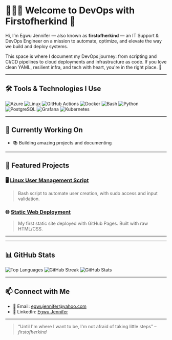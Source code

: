 # 👩🏽‍💻 Welcome to DevOps with Firstofherkind 🚀

Hi, I’m Egwu Jennifer — also known as **firstofherkind** — an IT Support & DevOps Engineer on a mission to automate, optimize, and elevate the way we build and deploy systems.

This space is where I document my DevOps journey: from scripting and CI/CD pipelines to cloud deployments and infrastructure as code. If you love clean YAML, resilient infra, and tech with heart, you're in the right place. 💙



---

## 🛠 Tools & Technologies I Use

![Azure](https://img.shields.io/badge/Azure-0078D4?logo=microsoftazure&logoColor=white)
![Linux](https://img.shields.io/badge/Linux-FCC624?logo=linux&logoColor=black)
![GitHub Actions](https://img.shields.io/badge/GitHub_Actions-2088FF?logo=githubactions&logoColor=white)
![Docker](https://img.shields.io/badge/Docker-2496ED?logo=docker&logoColor=white)
![Bash](https://img.shields.io/badge/Bash-4EAA25?logo=gnubash&logoColor=white)
![Python](https://img.shields.io/badge/Python-3776AB?logo=python&logoColor=white)
![PostgreSQL](https://img.shields.io/badge/PostgreSQL-4169E1?logo=postgresql&logoColor=white)
![Grafana](https://img.shields.io/badge/Grafana-F46800?logo=grafana&logoColor=white)
![Kubernetes](https://img.shields.io/badge/Kubernetes-F46800?logo=Kubernetes&logoColor=white)

---

## 🚧 Currently Working On

- 📚 Building amazing projects and documenting
---

## 🔗 Featured Projects

### 🖥️ [Linux User Management Script](https://github.com/devopswithfirstofherkind/linux-user-creation)
> Bash script to automate user creation, with sudo access and input validation.

### 🌐 [Static Web Deployment](https://github.com/devopswithfirstofherkind/static-website-hng-task)
> My first static site deployed with GitHub Pages. Built with raw HTML/CSS.


---


---

## 📊 GitHub Stats

![Top Languages](https://github-readme-stats.vercel.app/api/top-langs/?username=devopswithfirstofherkind&layout=compact&theme=tokyonight)
![GitHub Streak](https://github-readme-streak-stats.herokuapp.com/?user=devopswithfirstofherkind&theme=tokyonight)
![GitHub Stats](https://github-readme-stats.vercel.app/api?username=devopswithfirstofherkind&show_icons=true&theme=tokyonight)

---

## 📫 Connect with Me

- 📧 Email: [egwujennifer@yahoo.com](mailto:egwujennifer@yahoo.com)
- 💼 LinkedIn: [Egwu Jennifer](https://www.linkedin.com/in/egwujennifer)


---

> “Until I'm where I want to be, I'm not afraid of taking little steps” – *firstofherkind*

